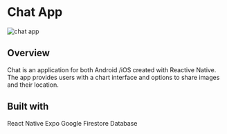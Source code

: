 # Chat App

![chat app](https://i.imgur.com/vibuYcF.png) <br>

## Overview
Chat is an application for both Android /iOS created with Reactive Native.
The app provides users with a chart interface and options to share images and their location.

## Built with
React Native
Expo
Google Firestore Database

